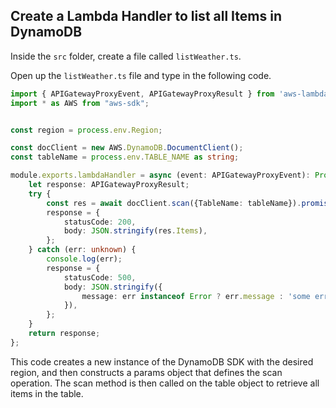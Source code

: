 ## Create a Lambda Handler to list all Items in DynamoDB

Inside the `src` folder, create a file called `listWeather.ts`.

Open up the `listWeather.ts` file and type in the following code.

```ts
import { APIGatewayProxyEvent, APIGatewayProxyResult } from 'aws-lambda';
import * as AWS from "aws-sdk";


const region = process.env.Region;

const docClient = new AWS.DynamoDB.DocumentClient();
const tableName = process.env.TABLE_NAME as string;

module.exports.lambdaHandler = async (event: APIGatewayProxyEvent): Promise<APIGatewayProxyResult> => {
    let response: APIGatewayProxyResult;
    try {
        const res = await docClient.scan({TableName: tableName}).promise()
        response = {
            statusCode: 200,
            body: JSON.stringify(res.Items),
        };
    } catch (err: unknown) {
        console.log(err);
        response = {
            statusCode: 500,
            body: JSON.stringify({
                message: err instanceof Error ? err.message : 'some error happened',
            }),
        };
    }
    return response;
};
```

This code creates a new instance of the DynamoDB SDK with the desired region, and then constructs a params object that defines the scan operation. The scan method is then called on the table object to retrieve all items in the table.